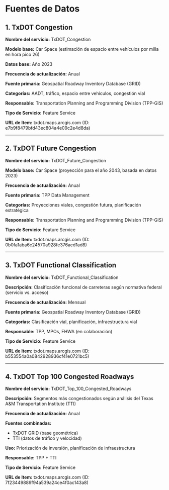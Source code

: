 # Fuentes de Datos

## 1. TxDOT Congestion

**Nombre del servicio:** TxDOT_Congestion

**Modelo base:** Car Space (estimación de espacio entre vehículos por milla en hora pico 26)

**Datos base:** Año 2023

**Frecuencia de actualización:** Anual

**Fuente primaria:** Geospatial Roadway Inventory Database (GRID)

**Categorías:** AADT, tráfico, espacio entre vehículos, congestión vial

**Responsable:** Transportation Planning and Programming Division (TPP-GIS)

**Tipo de Servicio:** Feature Service

**URL de Item:** txdot.maps.arcgis.com (ID: e7b9f8479bfd43ec804a4e09c2e4d8da)

---

## 2. TxDOT Future Congestion

**Nombre del servicio:** TxDOT_Future_Congestion

**Modelo base:** Car Space (proyección para el año 2043, basada en datos 2023)

**Frecuencia de actualización:** Anual

**Fuente primaria:** TPP Data Management

**Categorías:** Proyecciones viales, congestión futura, planificación estratégica

**Responsable:** Transportation Planning and Programming Division (TPP-GIS)

**Tipo de Servicio:** Feature Service

**URL de Item:** txdot.maps.arcgis.com (ID: 0b0fa1aba6c24570a928fe376acd1ad8)

---

## 3. TxDOT Functional Classification

**Nombre del servicio:** TxDOT_Functional_Classification

**Descripción:** Clasificación funcional de carreteras según normativa federal (servicio vs. acceso)

**Frecuencia de actualización:** Mensual

**Fuente primaria:** Geospatial Roadway Inventory Database (GRID)

**Categorías:** Clasificación vial, planificación, infraestructura vial

**Responsable:** TPP, MPOs, FHWA (en colaboración)

**Tipo de Servicio:** Feature Service

**URL de Item:** txdot.maps.arcgis.com (ID: b553554a0a0842928936cf41e0721bc5)

---

## 4. TxDOT Top 100 Congested Roadways

**Nombre del servicio:** TxDOT_Top_100_Congested_Roadways

**Descripción:** Segmentos más congestionados según análisis del Texas A&M Transportation Institute (TTI)

**Frecuencia de actualización:** Anual

**Fuentes combinadas:**
- TxDOT GRID (base geométrica)
- TTI (datos de tráfico y velocidad)

**Uso:** Priorización de inversión, planificación de infraestructura

**Responsable:** TPP + TTI

**Tipo de Servicio:** Feature Service

**URL de Item:** txdot.maps.arcgis.com (ID: 7f23449889f94a539a24ce4f0ac143a8)

